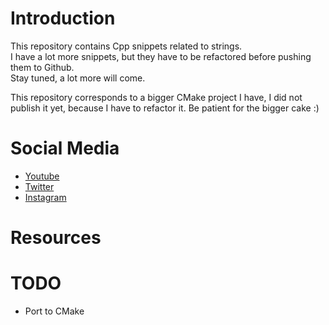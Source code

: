 # Introduction
This repository contains Cpp snippets related to strings.<br>
I have a lot more snippets, but they have to be refactored before pushing them to Github.<br>
Stay tuned, a lot more will come.

This repository corresponds to a bigger CMake project I have, I did not publish it yet, because I have to refactor it.
Be patient for the bigger cake :)

# Social Media
- [Youtube](https://youtube.com/Melardev)
- [Twitter](https://twitter.com/@melardev)
- [Instagram](https://instagram.com/melar_dev)

# Resources

# TODO
- Port to CMake